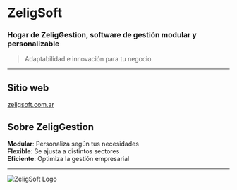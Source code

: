 # ZeligSoft

### Hogar de **ZeligGestion**, software de gestión modular y personalizable

> Adaptabilidad e innovación para tu negocio.

---
## Sitio web
[ zeligsoft.com.ar](https://zeligsoft.com.ar/)

## Sobre ZeligGestion
**Modular**: Personaliza según tus necesidades  
**Flexible**: Se ajusta a distintos sectores  
**Eficiente**: Optimiza la gestión empresarial  

---

![ZeligSoft Logo](https://zeligsoft.com.ar/wp-content/uploads/2023/12/Logo-Zelig-1.png)
